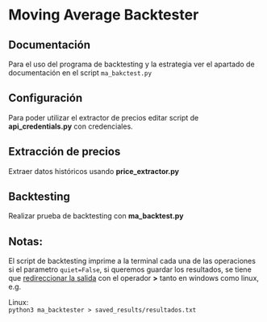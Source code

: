 # Moving Average Backtester

## Documentación
Para el uso del programa de backtesting y la estrategia ver el apartado de documentación en el script `ma_bakctest.py`

## Configuración
Para poder utilizar el extractor de precios editar 
script de **api_credentials.py** con credenciales.

## Extracción de precios
Extraer datos históricos usando **price_extractor.py**

## Backtesting
Realizar prueba de backtesting con **ma_backtest.py**


## Notas:
El script de backtesting imprime a la terminal cada una de las operaciones si el parametro `quiet=False`, si queremos guardar los resultados, se tiene que [redireccionar la salida](https://en.wikipedia.org/wiki/Redirection_(computing)) con el operador **>** tanto en windows como linux, e.g.

Linux:<br>
`python3 ma_backtester > saved_results/resultados.txt`
